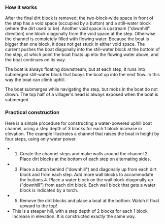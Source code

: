 ### How it works
After the final dirt block is removed, the two-block-wide space in front of the step has a void space (occupied by a button) and a still-water block (where the dirt used to be). Another void space is upstream ("downhill" direction) one block diagonally from the void space at the step. Otherwise the channel is completely filled with flowing water. Because the boat is bigger than one block, it does not get stuck in either void space. The current pushes the boat diagonally into the still-water block at the bottom of the step, at which point the boat floats up into the flowing water above, and the boat continues on its way.

The boat is always floating downstream, but at each step, it runs into submerged still-water block that buoys the boat up into the next flow. In this way the boat can climb uphill.

The boat submerges while navigating the step, but mobs in the boat do not drown. The top half of a villager's head is always exposed when the boat is submerged.

### Practical construction
Here is a simple procedure for constructing a water-powered uphill boat channel, using a step depth of 3 blocks for each 1 block increase in elevation. The example illustrates a channel that raises the boat in height by four steps, using only water power.

- 1. Create the channel steps and make walls around the channel.2. Place dirt blocks at the bottom of each step on alternating sides.
- 3. Place a button behind ("downhill") and diagonally up from each dirt block and from each step. Add more wall blocks to accommodate the buttons.4. Place a water block on the wall block diagonally up ("downhill") from each dirt block. Each wall block that gets a water block is indicated by a torch.
- 5. Remove the dirt blocks and place a boat at the bottom. Watch it float upward to the top!
- This is a steeper hill, with a step depth of 2 blocks for each 1 block increase in elevation. It is constructed exactly the same way.


